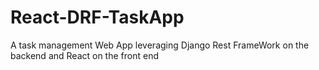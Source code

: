 # React-DRF-TaskApp

A task management Web App leveraging Django Rest FrameWork on the backend and React on the front end
